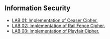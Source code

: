 
## Information Security

- [LAB 01: Implementation of Ceaser Cipher.](/Fifth_Semester/IS/ceaserCipher.c)
- [LAB 02: Implementation of Rail Fence Cipher.](/Fifth_Semester/IS/railfenceCipher.c)
- [LAB 03: Implementation of Playfair Cipher.](/Fifth_Semester/IS/playFair.c)



